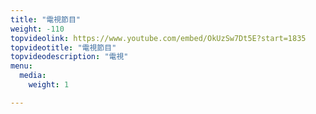 ```yaml
---
title: "電視節目"
weight: -110
topvideolink: https://www.youtube.com/embed/OkUzSw7Dt5E?start=1835
topvideotitle: "電視節目"
topvideodescription: "電視"
menu:
  media:
    weight: 1

---
```

